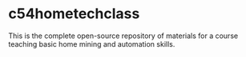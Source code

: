 # c54hometechclass
This is the complete open-source repository of materials for a course teaching basic home mining and automation skills.
